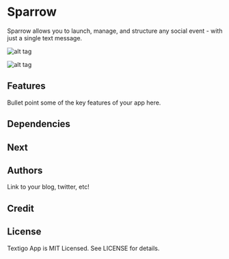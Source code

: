 
Sparrow
========

Sparrow allows you to launch, manage, and structure any social event - with just a single text message.

![alt tag](https://raw.github.com/finvansant/Textigo_app/master/app/assets/images/github_file/landing_page.jpg)

![alt tag](https://raw.github.com/finvansant/Textigo_app/master/app/assets/images/github_file/board.jpg)


## Features

Bullet point some of the key features of your app here.

## Dependencies

## Next



## Authors

Link to your blog, twitter, etc!

## Credit



## License

Textigo App is MIT Licensed. See LICENSE for details.
